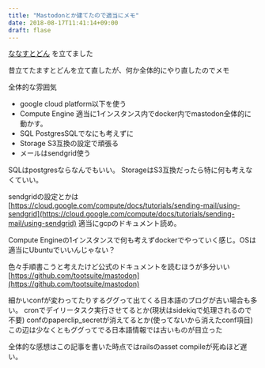 ```yaml
---
title: "Mastodonとか建てたので適当にメモ"
date: 2018-08-17T11:41:14+09:00
draft: flase
---
```


[ななすとどん](https://mst.nanaaki.com) を立てました

昔立てたますとどんを立て直したが、何か全体的にやり直したのでメモ

<!--more-->

全体的な雰囲気

* google cloud platform以下を使う
* Compute Engine 適当に1インスタンス内でdocker内でmastodon全体的に動かす。
* SQL PostgresSQLでなにも考えずに
* Storage S3互換の設定で頑張る
* メールはsendgrid使う

SQLはpostgresならなんでもいい。
StorageはS3互換だったら特に何も考えなくていい。

sendgridの設定とかは[https://cloud.google.com/compute/docs/tutorials/sending-mail/using-sendgrid](https://cloud.google.com/compute/docs/tutorials/sending-mail/using-sendgrid)
適当にgcpのドキュメント読め。


Compute Engineの1インスタンスで何も考えずdockerでやっていく感じ。OSは適当にUbuntuでいいんじゃない？

色々手順書こうと考えたけど公式のドキュメントを読むほうが多分いい
[https://github.com/tootsuite/mastodon](https://github.com/tootsuite/mastodon)

細かいconfが変わってたりするググって出てくる日本語のブログが古い場合も多い。
cronでデイリータスク実行させてるとか(現状はsidekiqで処理されるので不要)
confのpaperclip_secretが消えてるとか(使ってないから消えたconf項目)
この辺は少なくともググってでる日本語情報では古いものが目立った

全体的な感想はこの記事を書いた時点ではrailsのasset compileが死ぬほど遅い。
